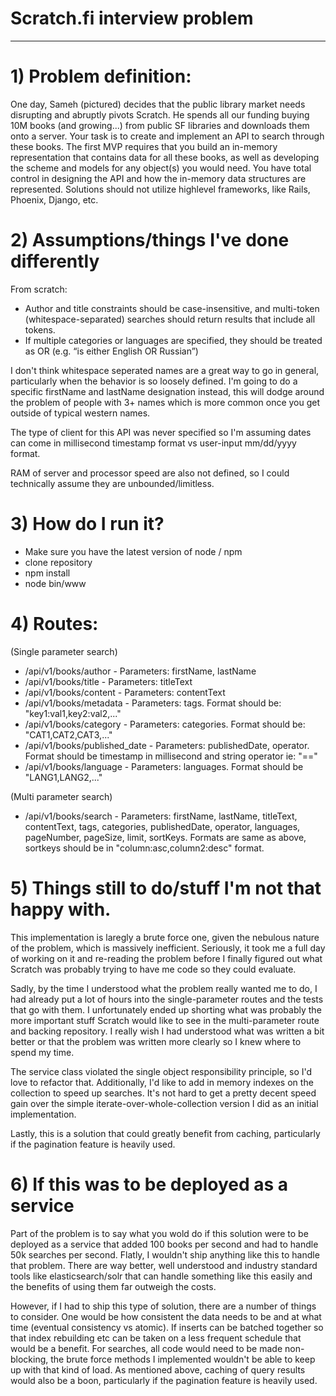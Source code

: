 
# Scratch.fi interview problem
-----
# 1) Problem definition:

One day, Sameh (pictured) decides that the public library market
needs disrupting and abruptly pivots Scratch. He spends all our
funding buying 10M books (and growing...) from public SF libraries
and downloads them onto a server.
Your task is to create and implement an API to search through
these books. The first MVP requires that you build an in-memory
representation that contains data for all these books, as well as
developing the scheme and models for any object(s) you would
need.
You have total control in designing the API and how the in-memory
data structures are represented. Solutions should not utilize highlevel
frameworks, like Rails, Phoenix, Django, etc.

# 2) Assumptions/things I've done differently

From scratch:
- Author and title constraints should be case-insensitive, and multi-token (whitespace-separated)
searches should return results that include all tokens.
- If multiple categories or languages are specified, they should be treated as OR (e.g. “is either English OR
Russian”)

I don't think whitespace seperated names are a great way to go in general, particularly when the behavior is so loosely defined. I'm going to do a specific firstName and lastName designation instead, this will dodge around the problem of people with 3+ names which is more common once you get outside of typical western names. 

The type of client for this API was never specified so I'm assuming dates can come in millisecond timestamp format vs user-input mm/dd/yyyy format.

RAM of server and processor speed are also not defined, so I could technically assume they are unbounded/limitless. 

# 3) How do I run it?

- Make sure you have the latest version of node / npm
- clone repository
- npm install 
- node bin/www

# 4) Routes:

(Single parameter search)
- /api/v1/books/author - Parameters: firstName, lastName
- /api/v1/books/title - Parameters: titleText
- /api/v1/books/content - Parameters: contentText
- /api/v1/books/metadata - Parameters: tags. Format should be: "key1:val1,key2:val2,..."
- /api/v1/books/category - Parameters: categories. Format should be: "CAT1,CAT2,CAT3,..."
- /api/v1/books/published_date - Parameters: publishedDate, operator. Format should be timestamp in millisecond and string operator ie: "=="
- /api/v1/books/language - Parameters: languages. Format should be "LANG1,LANG2,..."

(Multi parameter search)
- /api/v1/books/search - Parameters: firstName, lastName, titleText, contentText, tags, categories, publishedDate, operator, languages, pageNumber, pageSize, limit, sortKeys. Formats are same as above, sortkeys should be in "column:asc,column2:desc" format.

# 5) Things still to do/stuff I'm not that happy with.

This implementation is laregly a brute force one, given the nebulous nature of the problem, which is massively inefficient. Seriously, it took me a full day of working on it and re-reading the problem before I finally figured out what Scratch was probably trying to have me code so they could evaluate. 

Sadly, by the time I understood what the problem really wanted me to do, I had already put a lot of hours into the single-parameter routes and the tests that go with them. I unfortunately ended up shorting what was probably the more important stuff Scratch would like to see in the multi-parameter route and backing repository. I really wish I had understood what was written a bit better or that the problem was written more clearly so I knew where to spend my time.

The service class violated the single object responsibility principle, so I'd love to refactor that. Additionally, I'd like to add in memory indexes on the collection to speed up searches. It's not hard to get a pretty decent speed gain over the simple iterate-over-whole-collection version I did as an initial implementation. 

Lastly, this is a solution that could greatly benefit from caching, particularly if the pagination feature is heavily used.

# 6) If this was to be deployed as a service

Part of the problem is to say what you wold do if this solution were to be deployed as a service that added 100 books per second and had to handle 50k searches per second. Flatly, I wouldn't ship anything like this to handle that problem. There are way better, well understood and industry standard tools like elasticsearch/solr that can handle something like this easily and the benefits of using them far outweigh the costs. 

However, if I had to ship this type of solution, there are a number of things to consider. One would be how consistent the data needs to be and at what time (eventual consistency vs atomic). If inserts can be batched together so that index rebuilding etc can be taken on a less frequent schedule that would be a benefit. For searches, all code would need to be made non-blocking, the brute force methods I implemented wouldn't be able to keep up with that kind of load. As mentioned above, caching of query results would also be a boon, particularly if the pagination feature is heavily used.
